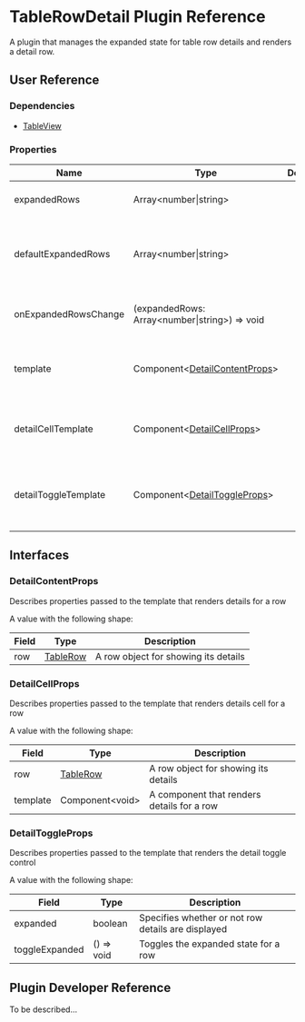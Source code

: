 # TableRowDetail Plugin Reference

A plugin that manages the expanded state for table row details and renders a detail row.

## User Reference

### Dependencies

- [TableView](table-view.md)

### Properties

Name | Type | Default | Description
-----|------|---------|------------
expandedRows | Array&lt;number&#124;string&gt; | | Specifies expanded rows
defaultExpandedRows | Array&lt;number&#124;string&gt; | | Specifies initially expanded rows for the uncontrolled mode
onExpandedRowsChange | (expandedRows: Array&lt;number&#124;string&gt;) => void | | Handles expanded row changes
template | Component&lt;[DetailContentProps](#detail-content-props)&gt; | | A component that renders details for a row
detailCellTemplate | Component&lt;[DetailCellProps](#detail-cell-props)&gt; | | A component that renders the detail cell control
detailToggleTemplate | Component&lt;[DetailToggleProps](#detail-toggle-props)&gt; | | A component that renders the detail toggle control

## Interfaces

### <a name="detail-content-props"></a>DetailContentProps

Describes properties passed to the template that renders details for a row

A value with the following shape:

Field | Type | Description
------|------|------------
row | [TableRow](table-view.md#table-row) | A row object for showing its details

### <a name="detail-cell-props"></a>DetailCellProps

Describes properties passed to the template that renders details cell for a row

A value with the following shape:

Field | Type | Description
------|------|------------
row | [TableRow](table-view.md#table-row) | A row object for showing its details
template | Component&lt;void&gt; | A component that renders details for a row

### <a name="detail-toggle-props"></a>DetailToggleProps

Describes properties passed to the template that renders the detail toggle control

A value with the following shape:

Field | Type | Description
------|------|------------
expanded | boolean | Specifies whether or not row details are displayed
toggleExpanded | () => void | Toggles the expanded state for a row

## Plugin Developer Reference

To be described...
